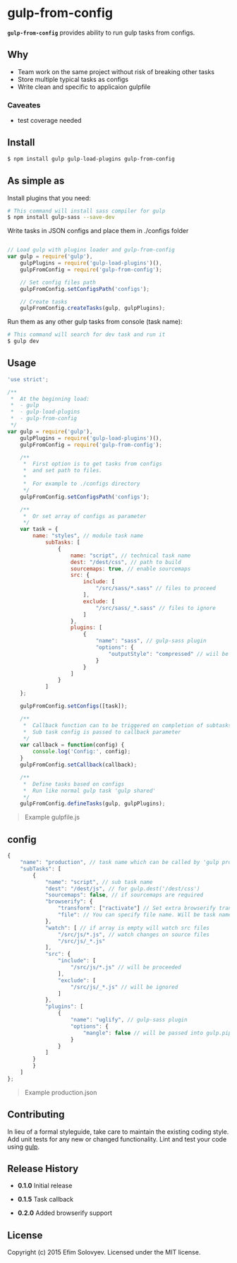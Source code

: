 # gulp-from-config

**`gulp-from-config`** provides ability to run gulp tasks from configs.

## Why

- Team work on the same project without risk of breaking other tasks
- Store multiple typical tasks as configs
- Write clean and specific to applicaion gulpfile

### Caveates

- test coverage needed

## Install

```bash
$ npm install gulp gulp-load-plugins gulp-from-config
```

## As simple as

Install plugins that you need:

```bash
# This command will install sass compiler for gulp
$ npm install gulp-sass --save-dev
```

Write tasks in JSON configs and place them in ./configs folder

```javascript

// Load gulp with plugins loader and gulp-from-config
var gulp = require('gulp'),
    gulpPlugins = require('gulp-load-plugins')(),
    gulpFromConfig = require('gulp-from-config');

    // Set config files path
    gulpFromConfig.setConfigsPath('configs');

    // Create tasks
    gulpFromConfig.createTasks(gulp, gulpPlugins);
```

Run them as any other gulp tasks from console (task name):

```bash
# This command will search for dev task and run it
$ gulp dev
```

## Usage

```javascript
'use strict';

/**
 *  At the beginning load:
 *  - gulp
 *  - gulp-load-plugins
 *  - gulp-from-config
 */
var gulp = require('gulp'),
    gulpPlugins = require('gulp-load-plugins')(),
    gulpFromConfig = require('gulp-from-config');

    /**
     *  First option is to get tasks from configs
     *  and set path to files.
     *
     *  For example to ./configs directory
     */
    gulpFromConfig.setConfigsPath('configs');

    /**
     *  Or set array of configs as parameter
     */
    var task = {
        name: "styles", // module task name
            subTasks: [
                {
                    name: "script", // technical task name
                    dest: "/dest/css", // path to build
                    sourcemaps: true, // enable sourcemaps
                    src: {
                        include: [
                            "/src/sass/*.sass" // files to proceed
                        ],
                        exclude: [
                            "/src/sass/_*.sass" // files to ignore
                        ]
                    },
                    plugins: [
                        {
                            "name": "sass", // gulp-sass plugin
                            "options": {
                                "outputStyle": "compressed" // wiil be passed to plugin parameter
                            }
                        }
                    ]
                }
            ]
    };

    gulpFromConfig.setConfigs([task]);

    /**
     *  Callback function can to be triggered on completion of subtasks
     *  Sub task config is passed to callback parameter
     */
    var callback = function(config) {
        console.log('Config:', config);
    }
    gulpFromConfig.setCallback(callback);

    /**
     *  Define tasks based on configs
     *  Run like normal gulp task 'gulp shared'
     */
    gulpFromConfig.defineTasks(gulp, gulpPlugins);
```
> Example gulpfile.js

## config

```javascript
{
    "name": "production", // task name which can be called by 'gulp production'
    "subTasks": [
        {
            "name": "script", // sub task name
            "dest": "/dest/js", // for gulp.dest('/dest/css')
            "sourcemaps": false, // if sourcemaps are required
            "browserify": {
                "transform": ["ractivate"] // Set extra browserify transforms,
                "file": // You can specify file name. Will be task name by defult ('production')
            },
            "watch": [ // if array is empty will watch src files
                "/src/js/*.js", // watch changes on source files
                "/src/js/_*.js"
            ],
            "src": {
                "include": [
                    "/src/js/*.js" // will be proceeded
                ],
                "exclude": [
                    "/src/js/_*.js" // will be ignored
                ]
            },
            "plugins": [
                {
                    "name": "uglify", // gulp-sass plugin
                    "options": {
                        "mangle": false // will be passed into gulp.pipe(uglify(options))
                    }
                }
            ]
        }
        }
    ]
};
```
> Example production.json

## Contributing

In lieu of a formal styleguide, take care to maintain the existing coding style. Add unit tests for any new or changed functionality. Lint and test your code using [gulp](http://gulpjs.com/).

## Release History

- **0.1.0** Initial release

- **0.1.5** Task callback

- **0.2.0** Added browserify support

## License

Copyright (c) 2015 Efim Solovyev. Licensed under the MIT license.